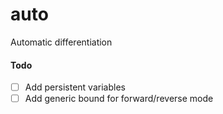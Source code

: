 # auto
Automatic differentiation

#### Todo
- [ ] Add persistent variables
- [ ] Add generic bound for forward/reverse mode
